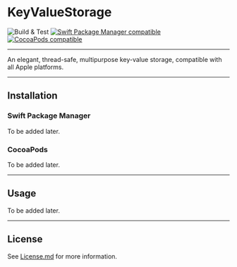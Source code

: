 # KeyValueStorage

![Build & Test](https://github.com/narek-sv/KeyValueStorage/actions/workflows/swift.yml/badge.svg)
[![Swift Package Manager compatible](https://img.shields.io/badge/Swift%20Package%20Manager-compatible-success.svg)](https://github.com/apple/swift-package-manager)
[![CocoaPods compatible](https://img.shields.io/cocoapods/v/KeyValueStorageSwift)](https://cocoapods.org/pods/KeyValueStorageSwift)

---

An elegant, thread-safe, multipurpose key-value storage, compatible with all Apple platforms.

---
## Installation

### Swift Package Manager

To be added later.

### CocoaPods

To be added later.

---
## Usage

To be added later.


---
## License

See [License.md](https://github.com/narek-sv/KeyValueStorage/blob/main/LICENSE) for more information.
